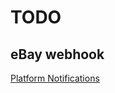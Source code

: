 # TODO

## eBay webhook

[Platform Notifications](https://developer.ebay.com/api-docs/static/platform-notifications-landing.html)

